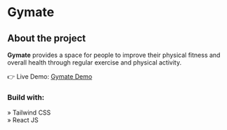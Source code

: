 <h1>Gymate</h1>

<h2>About the project</h2>

<p><b>Gymate</b> provides a space for people to improve their physical fitness and overall health through regular exercise and physical activity.</p>
👉 Live Demo: <a href='https://gymate-stefvndev.vercel.app/'>Gymate Demo</a>

<h3>Build with:</h3>

» Tailwind CSS <br>
» React JS


